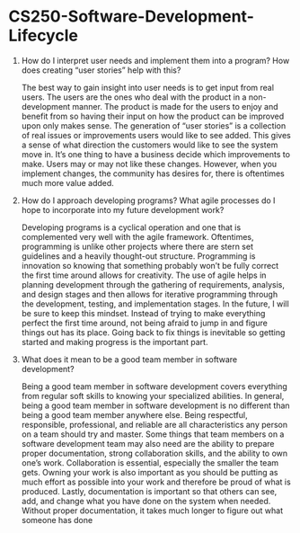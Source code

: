 # CS250-Software-Development-Lifecycle

1. How do I interpret user needs and implement them into a program? How does creating “user stories” help with this?
   
    The best way to gain insight into user needs is to get input from real users. The users are the ones who deal with the product in a non-development manner. The product is made for the users to enjoy and benefit from so having their input on how the product can be improved upon only makes sense. The generation of “user stories” is a collection of real issues or improvements users would like to see added. This gives a sense of what direction the customers would like to see the system move in. It’s one thing to have a business decide which improvements to make. Users may or may not like these changes. However, when you implement changes, the community has desires for, there is oftentimes much more value added. 

3. How do I approach developing programs? What agile processes do I hope to incorporate into my future development work?
   
	Developing programs is a cyclical operation and one that is complemented very well with the agile framework. Oftentimes, programming is unlike other projects where there are stern set guidelines and a heavily thought-out structure. Programming is innovation so knowing that something probably won’t be fully correct the first time around allows for creativity. The use of agile helps in planning development through the gathering of requirements, analysis, and design stages and then allows for iterative programming through the development, testing, and implementation stages. In the future, I will be sure to keep this mindset. Instead of trying to make everything perfect the first time around, not being afraid to jump in and figure things out has its place. Going back to fix things is inevitable so getting started and making progress is the important part.

5. What does it mean to be a good team member in software development?
   
	Being a good team member in software development covers everything from regular soft skills to knowing your specialized abilities. In general, being a good team member in software development is no different than being a good team member anywhere else. Being respectful, responsible, professional, and reliable are all characteristics any person on a team should try and master. Some things that team members on a software development team may also need are the ability to prepare proper documentation, strong collaboration skills, and the ability to own one’s work. Collaboration is essential, especially the smaller the team gets. Owning your work is also important as you should be putting as much effort as possible into your work and therefore be proud of what is produced. Lastly, documentation is important so that others can see, add, and change what you have done on the system when needed. Without proper documentation, it takes much longer to figure out what someone has done
